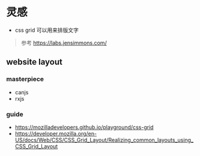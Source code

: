 # 灵感

- css grid 可以用来排版文字

> 参考 https://labs.jensimmons.com/

## website layout 

### masterpiece
- canjs
- rxjs

### guide
- https://mozilladevelopers.github.io/playground/css-grid
- https://developer.mozilla.org/en-US/docs/Web/CSS/CSS_Grid_Layout/Realizing_common_layouts_using_CSS_Grid_Layout
